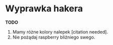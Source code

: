 # Wyprawka hakera

**TODO**

1. Mamy różne kolory nalepek [citation needed].
2. Nie pożądaj raspberry bliźniego swego.